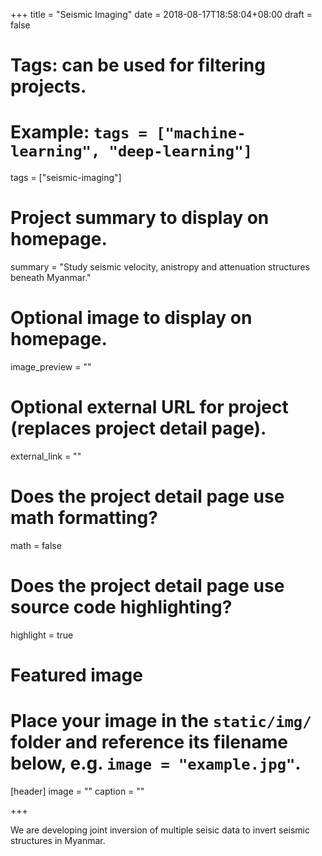 +++
title = "Seismic Imaging"
date = 2018-08-17T18:58:04+08:00
draft = false

# Tags: can be used for filtering projects.
# Example: `tags = ["machine-learning", "deep-learning"]`
tags = ["seismic-imaging"]

# Project summary to display on homepage.
summary = "Study seismic velocity, anistropy and attenuation structures beneath Myanmar."

# Optional image to display on homepage.
image_preview = ""

# Optional external URL for project (replaces project detail page).
external_link = ""

# Does the project detail page use math formatting?
math = false

# Does the project detail page use source code highlighting?
highlight = true

# Featured image
# Place your image in the `static/img/` folder and reference its filename below, e.g. `image = "example.jpg"`.
[header]
image = ""
caption = ""

+++

We are developing joint inversion of multiple seisic data to invert seismic structures in Myanmar.
